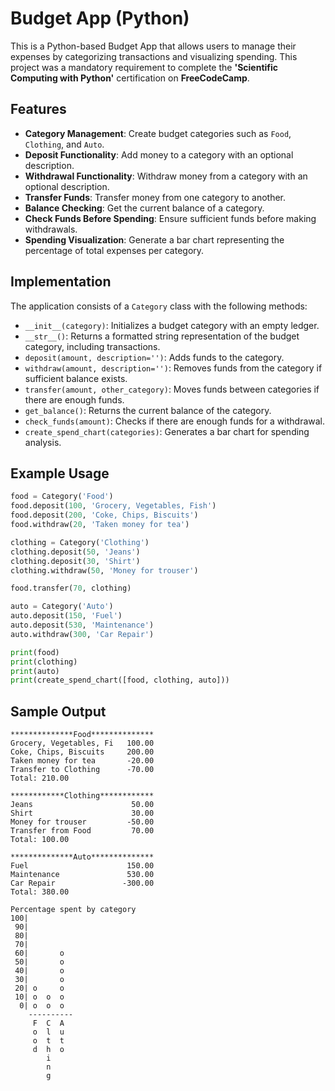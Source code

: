 # Budget App (Python)

This is a Python-based Budget App that allows users to manage their expenses by categorizing transactions and visualizing spending. This project was a mandatory requirement to complete the **'Scientific Computing with Python'** certification on **FreeCodeCamp**.

## Features

- **Category Management**: Create budget categories such as `Food`, `Clothing`, and `Auto`.
- **Deposit Functionality**: Add money to a category with an optional description.
- **Withdrawal Functionality**: Withdraw money from a category with an optional description.
- **Transfer Funds**: Transfer money from one category to another.
- **Balance Checking**: Get the current balance of a category.
- **Check Funds Before Spending**: Ensure sufficient funds before making withdrawals.
- **Spending Visualization**: Generate a bar chart representing the percentage of total expenses per category.

## Implementation

The application consists of a `Category` class with the following methods:
- `__init__(category)`: Initializes a budget category with an empty ledger.
- `__str__()`: Returns a formatted string representation of the budget category, including transactions.
- `deposit(amount, description='')`: Adds funds to the category.
- `withdraw(amount, description='')`: Removes funds from the category if sufficient balance exists.
- `transfer(amount, other_category)`: Moves funds between categories if there are enough funds.
- `get_balance()`: Returns the current balance of the category.
- `check_funds(amount)`: Checks if there are enough funds for a withdrawal.
- `create_spend_chart(categories)`: Generates a bar chart for spending analysis.

## Example Usage
```python
food = Category('Food')
food.deposit(100, 'Grocery, Vegetables, Fish')
food.deposit(200, 'Coke, Chips, Biscuits')
food.withdraw(20, 'Taken money for tea')

clothing = Category('Clothing')
clothing.deposit(50, 'Jeans')
clothing.deposit(30, 'Shirt')
clothing.withdraw(50, 'Money for trouser')

food.transfer(70, clothing)

auto = Category('Auto')
auto.deposit(150, 'Fuel')
auto.deposit(530, 'Maintenance')
auto.withdraw(300, 'Car Repair')

print(food)
print(clothing)
print(auto)
print(create_spend_chart([food, clothing, auto]))
```

## Sample Output
```
**************Food**************
Grocery, Vegetables, Fi   100.00
Coke, Chips, Biscuits     200.00
Taken money for tea       -20.00
Transfer to Clothing      -70.00
Total: 210.00

************Clothing************
Jeans                      50.00
Shirt                      30.00
Money for trouser         -50.00
Transfer from Food         70.00
Total: 100.00

**************Auto**************
Fuel                      150.00
Maintenance               530.00
Car Repair               -300.00
Total: 380.00

Percentage spent by category
100|
 90|
 80|
 70|
 60|       o
 50|       o
 40|       o
 30|       o
 20| o     o
 10| o  o  o
  0| o  o  o
    ----------
     F  C  A
     o  l  u
     o  t  t
     d  h  o
        i
        n
        g
```



